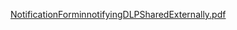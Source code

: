 [NotificationForminnotifyingDLPSharedExternally.pdf](../files/NotificationForminnotifyingDLPSharedExternally.pdf)
